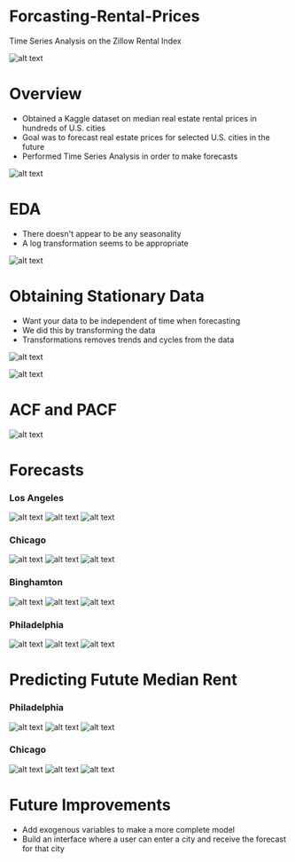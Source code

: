 # Forcasting-Rental-Prices
Time Series Analysis on the Zillow Rental Index

![alt text](https://github.com/AdamLiscia/Forcasting-Rental-Prices/blob/master/Photos/01-%20Zillow.png)

# Overview
- Obtained a Kaggle dataset on median real estate rental prices in hundreds of U.S. cities
- Goal was to forecast real estate prices for selected U.S. cities in the future
- Performed Time Series Analysis in order to make forecasts

![alt text](https://github.com/AdamLiscia/Forcasting-Rental-Prices/blob/master/Photos/02%20-%20For%20Rent.png)

# EDA
- There doesn't appear to be any seasonality
- A log transformation seems to be appropriate

![alt text](https://github.com/AdamLiscia/Forcasting-Rental-Prices/blob/master/Photos/03%20-%20EDA.png)

# Obtaining Stationary Data
- Want your data to be independent of time when forecasting
- We did this by transforming the data
- Transformations removes trends and cycles from the data


![alt text](https://github.com/AdamLiscia/Forcasting-Rental-Prices/blob/master/Photos/05%20-%20All%20The%20Transformations.png)


![alt text](https://github.com/AdamLiscia/Forcasting-Rental-Prices/blob/master/Photos/04%20-%20Dickey%20Fuller%20Results.png)

# ACF and PACF

![alt text](https://github.com/AdamLiscia/Forcasting-Rental-Prices/blob/master/Photos/06%20-%20PAC%20ACF.png)

# Forecasts

### Los Angeles
![alt text](https://github.com/AdamLiscia/Forcasting-Rental-Prices/blob/master/Photos/09%20-%20LA%20City.png)
![alt text](https://github.com/AdamLiscia/Forcasting-Rental-Prices/blob/master/Photos/07%20-%20LA%20Graph.png)
![alt text](https://github.com/AdamLiscia/Forcasting-Rental-Prices/blob/master/Photos/08%20-%20LA%20Results.png)

### Chicago
![alt text](https://github.com/AdamLiscia/Forcasting-Rental-Prices/blob/master/Photos/12%20-%20CHI%20City.png)
![alt text](https://github.com/AdamLiscia/Forcasting-Rental-Prices/blob/master/Photos/10%20-%20CHI%20Graph.png)
![alt text](https://github.com/AdamLiscia/Forcasting-Rental-Prices/blob/master/Photos/11%20-%20CHI%20Results.png)

### Binghamton
![alt text](https://github.com/AdamLiscia/Forcasting-Rental-Prices/blob/master/Photos/15%20-%20BING%20City.png)
![alt text](https://github.com/AdamLiscia/Forcasting-Rental-Prices/blob/master/Photos/13%20-%20BING%20Graph.png)
![alt text](https://github.com/AdamLiscia/Forcasting-Rental-Prices/blob/master/Photos/14%20-%20BING%20Results.png)

### Philadelphia
![alt text](https://github.com/AdamLiscia/Forcasting-Rental-Prices/blob/master/Photos/18%20-%20PHIL%20City.png)
![alt text](https://github.com/AdamLiscia/Forcasting-Rental-Prices/blob/master/Photos/16%20-%20PHIL%20Graph.png)
![alt text](https://github.com/AdamLiscia/Forcasting-Rental-Prices/blob/master/Photos/17%20-%20PHIL%20Results.png)

# Predicting Futute Median Rent
### Philadelphia
![alt text]()
![alt text]()
![alt text]()

### Chicago
![alt text]()
![alt text]()
![alt text]()

# Future Improvements
- Add exogenous variables to make a more complete model
- Build an interface where a user can enter a city and receive the forecast for that city
